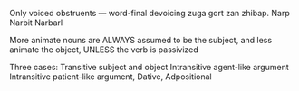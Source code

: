 Only voiced obstruents — word-final devoicing
zuga gort zan zhibap.
Narp
Narbit
Narbarl

More animate nouns are ALWAYS assumed to be the subject, and less animate the object, UNLESS the verb is passivized

Three cases:
Transitive subject and object
Intransitive agent-like argument
Intransitive patient-like argument, Dative, Adpositional
